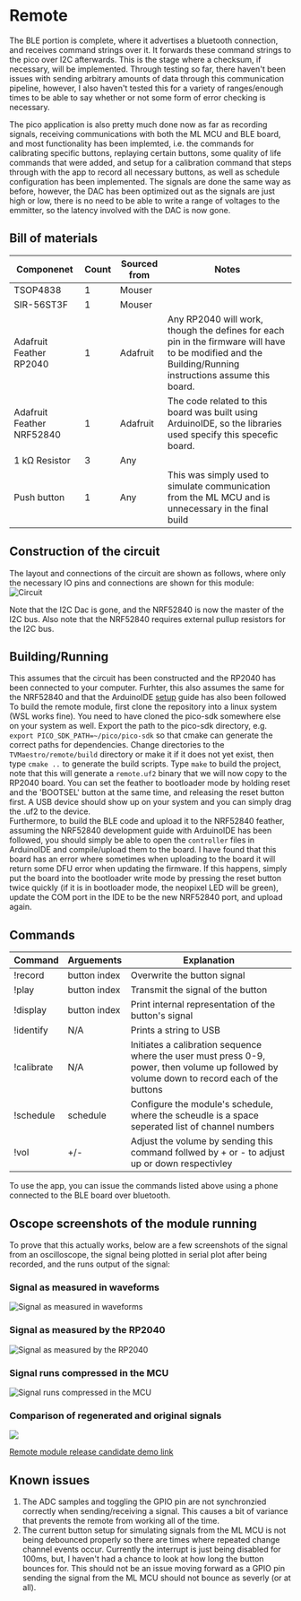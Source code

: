 # Remote
The BLE portion is complete, where it advertises a bluetooth connection, and receives command strings over it. It forwards these command strings to the pico over I2C afterwards. This is the stage where a checksum, if necessary, will be implemented. Through testing so far, there haven't been issues with sending arbitrary amounts of data through this communication pipeline, however, I also haven't tested this for a variety of ranges/enough times to be able to say whether or not some form of error checking is necessary.

The pico application is also pretty much done now as far as recording signals, receiving communications with both the ML MCU and BLE board, and most functionality has been implemted, i.e. the commands for calibrating specific buttons, replaying certain buttons, some quality of life commands that were added, and setup for a calibration command that steps through with the app to record all necessary buttons, as well as schedule configuration has been implemented. The signals are done the same way as before, however, the DAC has been optimized out as the signals are just high or low, there is no need to be able to write a range of voltages to the emmitter, so the latency involved with the DAC is now gone.

## Bill of materials
| Componenet              	| Count 	| Sourced from 	| Notes                                                                                           	|
|-------------------------	|-------	|--------------	|-------------------------------------------------------------------------------------------------	|
| TSOP4838                	| 1     	| Mouser       	|                                                                                                 	|
| SIR-56ST3F              	| 1     	| Mouser       	|                                                                                                 	|
| Adafruit Feather RP2040 	| 1     	| Adafruit     	| Any RP2040 will work, though the defines for each pin in the firmware will have to be modified and the Building/Running instructions assume this board. 	|
| Adafruit Feather NRF52840 |1      | Adafruit | The code related to this board was built using ArduinoIDE, so the libraries used specify this specefic board. |   	|
| 1 $\mathsf{k\Omega}$ Resistor     	| 3     	| Any          	|    |            
| Push button | 1    | Any | This was simply used to simulate communication from the ML MCU and is unnecessary in the final build |

## Construction of the circuit
The layout and connections of the circuit are shown as follows, where only the necessary IO pins and connections are shown for this module: \
![Circuit](screenshots/circuit.JPG)

Note that the I2C Dac is gone, and the NRF52840 is now the master of the I2C bus. Also note that the NRF52840 requires external pullup resistors for the I2C bus.

## Building/Running
This assumes that the circuit has been constructed and the RP2040 has been connected to your computer.  Furhter, this also assumes the same for the NRF52840 and that the ArduinoIDE [setup](https://learn.adafruit.com/introducing-the-adafruit-nrf52840-feather/arduino-bsp-setup) guide has also been followed\
To build the remote module, first clone the repository into a linux system (WSL works fine). You need to have cloned the pico-sdk somewhere else on your system as well. Export the path to the pico-sdk directory, e.g. `export PICO_SDK_PATH=~/pico/pico-sdk` so that cmake can generate the correct paths for dependencies. Change directories to the `TVMaestro/remote/build` directory or make it if it does not yet exist, then type `cmake ..` to generate the build scripts. Type `make` to build the project, note that this will generate a `remote.uf2` binary that we will now copy to the RP2040 board. You can set the feather to bootloader mode by holding reset and the 'BOOTSEL' button at the same time, and releasing the reset button first. A USB device should show up on your system and you can simply drag the .uf2 to the device. \
Furthermore, to build the BLE code and upload it to the NRF52840 feather, assuming the NRF52840 development guide with ArduinoIDE has been followed, you should simply be able to open the `controller` files in ArduinoIDE and compile/upload them to the board. I have found that this board has an error where sometimes when uploading to the board it will return some DFU error when updating the firmware. If this happens, simply put the board into the bootloader write mode by pressing the reset button twice quickly (if it is in bootloader mode, the neopixel LED will be green), update the COM port in the IDE to be the new NRF52840 port, and upload again.

## Commands
| Command | Arguements | Explanation |
|-------------------------	|-------	|--------------	|
| !record | button index | Overwrite the button signal |
| !play | button index | Transmit the signal of the button |
| !display | button index | Print internal representation of the button's signal |
| !identify | N/A | Prints a string to USB |
| !calibrate | N/A | Initiates a calibration sequence where the user must press 0-9, power, then volume up followed by volume down to record each of the buttons |
| !schedule | schedule | Configure the module's schedule, where the scheudle is a space seperated list of channel numbers |
| !vol | +/- | Adjust the volume by sending this command follwed by + or - to adjust up or down respectivley |

To use the app, you can issue the commands listed above using a phone connected to the BLE board over bluetooth.

## Oscope screenshots of the module running
To prove that this actually works, below are a few screenshots of the signal from an oscilloscope, the signal being plotted in serial plot after being recorded, and the runs output of the signal:

### Signal as measured in waveforms
![Signal as measured in waveforms](screenshots/signal_waveforms.JPG)

### Signal as measured by the RP2040
![Signal as measured by the RP2040](screenshots/signal_sp.JPG)

### Signal runs compressed in the MCU
![Signal runs compressed in the MCU](screenshots/runs.JPG)

### Comparison of regenerated and original signals
![](screenshots/original-vs-recreated.JPG)

[Remote module release candidate demo link](https://youtu.be/ckK17YBWTac)

## Known issues
1. The ADC samples and toggling the GPIO pin are not synchronzied correctly when sending/receiving a signal. This causes a bit of variance that prevents the remote from working all of the time.
2. The current button setup for simulating signals from the ML MCU is not being debounced properly so there are times where repeated change channel events occur. Currently the interrupt is just being disabled for 100ms, but, I haven't had a chance to look at how long the button bounces for. This should not be an issue moving forward as a GPIO pin sending the signal from the ML MCU should not bounce as severly (or at all). 
